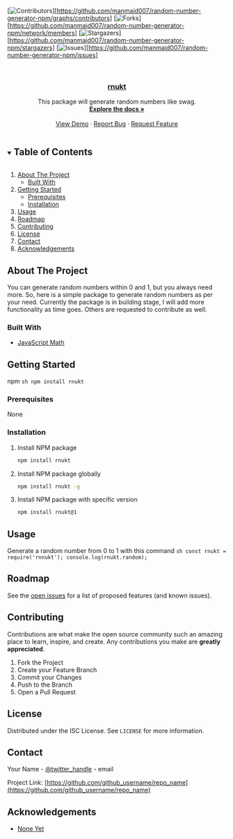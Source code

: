 <!-- @format -->

[![Contributors][contributors-shield]][https://github.com/manmaid007/random-number-generator-npm/graphs/contributors]
[![Forks][forks-shield]][https://github.com/manmaid007/random-number-generator-npm/network/members]
[![Stargazers][stars-shield]][https://github.com/manmaid007/random-number-generator-npm/stargazers]
[![Issues][issues-shield]][https://github.com/manmaid007/random-number-generator-npm/issues]

<!-- [![LinkedIn][linkedin-shield]][linkedin-url] -->

<!-- PROJECT LOGO -->
<br />
<p align="center">
  <a href="https://github.com/MANMAID007/random-number-generator-npm">
    <!-- <img src="../other-files/hippo.png" alt="Random" width="80" height="80"> -->
    <h3 align="center" font-family="'Major Mono Display', monospace">rnukt</h3>
  </a>

  <!-- <h3 align="center">rnukt</h3> -->

  <p align="center">
    This package will generate random numbers like swag.
    <br />
    <a href="https://github.com/MANMAID007/random-number-generator-npm"><strong>Explore the docs »</strong></a>
    <br />
    <br />
    <a href="https://github.com/MANMAID007/random-number-generator-npm">View Demo</a>
    ·
    <a href="https://github.com/MANMAID007/random-number-generator-npm/issues">Report Bug</a>
    ·
    <a href="https://github.com/MANMAID007/random-number-generator-npm/issues">Request Feature</a>
  </p>
</p>

<!-- TABLE OF CONTENTS -->
<details open="open">
  <summary><h2 style="display: inline-block">Table of Contents</h2></summary>
  <ol>
    <li>
      <a href="#about-the-project">About The Project</a>
      <ul>
        <li><a href="#built-with">Built With</a></li>
      </ul>
    </li>
    <li>
      <a href="#getting-started">Getting Started</a>
      <ul>
        <li><a href="#prerequisites">Prerequisites</a></li>
        <li><a href="#installation">Installation</a></li>
      </ul>
    </li>
    <li><a href="#usage">Usage</a></li>
    <li><a href="#roadmap">Roadmap</a></li>
    <li><a href="#contributing">Contributing</a></li>
    <li><a href="#license">License</a></li>
    <li><a href="#contact">Contact</a></li>
    <li><a href="#acknowledgements">Acknowledgements</a></li>
  </ol>
</details>

<!-- ABOUT THE PROJECT -->

## About The Project

<!-- [![Product Name Screen Shot][product-screenshot]](https://example.com) -->

You can generate random numbers within 0 and 1, but you always need more. So, here is a simple package to generate random numbers as per your need. Currently the package is in building stage, I will add more functionality as time goes. Others are requested to contribute as well.

### Built With

-   [JavaScript Math]()
<!-- -   []()
-   []() -->

<!-- GETTING STARTED -->

## Getting Started

npm
`sh npm install rnukt `

### Prerequisites

None

### Installation

1. Install NPM package
    ```sh
    npm install rnukt
    ```
2. Install NPM package globally
    ```sh
    npm install rnukt -g
    ```
3. Install NPM package with specific version
    ```sh
    npm install rnukt@1
    ```

<!-- USAGE EXAMPLES -->

## Usage

Generate a random number from 0 to 1 with this command
`sh const rnukt = require('rnnukt'); console.log(rnukt.random); `

<!-- ROADMAP -->

## Roadmap

See the [open issues](https://github.com/MANMAID007/random-number-generator-npm/issues) for a list of proposed features (and known issues).

<!-- CONTRIBUTING -->

## Contributing

Contributions are what make the open source community such an amazing place to learn, inspire, and create. Any contributions you make are **greatly appreciated**.

1. Fork the Project
2. Create your Feature Branch <!-- (`git checkout -b feature/AmazingFeature`) -->
3. Commit your Changes <!-- (`git commit -m 'Add some AmazingFeature'`) -->
4. Push to the Branch <!--(`git push origin feature/AmazingFeature`) -->
5. Open a Pull Request

<!-- LICENSE -->

## License

Distributed under the ISC License. See `LICENSE` for more information.

<!-- CONTACT -->

## Contact

Your Name - [@twitter_handle](https://twitter.com/twitter_handle) - email

Project Link: [https://github.com/github_username/repo_name](https://github.com/github_username/repo_name)

<!-- ACKNOWLEDGEMENTS -->

## Acknowledgements

-   [None Yet]()
<!-- -   []()
-   []() -->

<!-- MARKDOWN LINKS & IMAGES -->
<!-- https://www.markdownguide.org/basic-syntax/#reference-style-links -->

[contributors-shield]: https://img.shields.io/github/contributors/manmaid007/repo.svg?style=for-the-badge
[contributors-url]: https://github.com/manmaid007/random-number-generator-npm/graphs/contributors
[forks-shield]: https://img.shields.io/github/forks/manmaid007/repo.svg?style=for-the-badge
[forks-url]: https://github.com/manmaid007/random-number-generator-npm/network/members
[stars-shield]: https://img.shields.io/github/stars/manmaid007/repo.svg?style=for-the-badge
[stars-url]: https://github.com/manmaid007/random-number-generator-npm/stargazers
[issues-shield]: https://img.shields.io/github/issues/manmaid007/repo.svg?style=for-the-badge
[issues-url]: https://github.com/manmaid007/random-number-generator-npm/issues

<!-- [license-shield]: https://img.shields.io/github/license/github_username/repo.svg?style=for-the-badge -->
<!-- [license-url]: https://github.com/github_username/repo_name/blob/master/LICENSE.txt -->

<!-- [linkedin-shield]: https://img.shields.io/badge/-LinkedIn-black.svg?style=for-the-badge&logo=linkedin&colorB=555 -->
<!-- [linkedin-url]: https://linkedin.com/in/github_username -->

